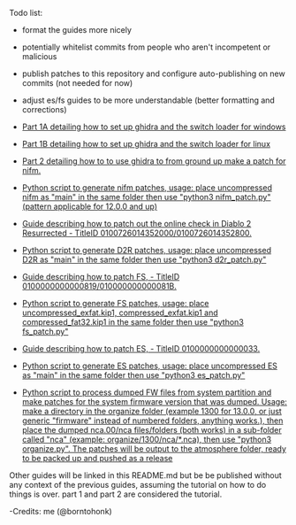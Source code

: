 Todo list:

* format the guides more nicely
* potentially whitelist commits from people who aren't incompetent or malicious
* publish patches to this repository and configure auto-publishing on new commits (not needed for now)
* adjust es/fs guides to be more understandable (better formatting and corrections)

* [Part 1A detailing how to set up ghidra and the switch loader for windows](Part1A-WindowsSetup.MD)
* [Part 1B detailing how to set up ghidra and the switch loader for linux](Part1B-LinuxSetup.MD)
* [Part 2 detailing how to to use ghidra to from ground up make a patch for nifm.](Part2.MD)
* [Python script to generate nifm patches, usage: place uncompressed nifm as "main" in the same folder then use "python3 nifm_patch.py" (pattern applicable for 12.0.0 and up)](nifm_patch.py)
* [Guide describing how to patch out the online check in Diablo 2 Resurrected - TitleID 0100726014352000/0100726014352800.](D2R-0100726014352800-65536-v131072.md)
* [Python script to generate D2R patches, usage: place uncompressed D2R as "main" in the same folder then use "python3 d2r_patch.py"](d2r_patch.py)
* [Guide describing how to patch FS, - TitleID 0100000000000819/010000000000081B.](FS-010000000000081B-0100000000000819.md)
* [Python script to generate FS patches, usage: place uncompressed_exfat.kip1, compressed_exfat.kip1 and compressed_fat32.kip1 in the same folder then use "python3 fs_patch.py"](fs_patch.py)
* [Guide describing how to patch ES, - TitleID 0100000000000033.](ES-0100000000000033.md)
* [Python script to generate ES patches, usage: place uncompressed ES as "main" in the same folder then use "python3 es_patch.py"](es_patch.py)



* [Python script to process dumped FW files from system partition and make patches for the system firmware version that was dumped. Usage: make a directory in the organize folder (example 1300 for 13.0.0, or just generic "firmware" instead of numbered folders, anything works.), then place the dumped nca.00/nca files/folders (both works) in a sub-folder called "nca" (example: organize/1300/nca/*.nca), then use "python3 organize.py". The patches will be output to the atmosphere folder, ready to be packed up and pushed as a release](organize/organize.py)

Other guides will be linked in this README.md but be be published without any context of the previous guides, assuming the tutorial on how to do things is over. part 1 and part 2 are considered the tutorial.

-Credits: me (@borntohonk)

